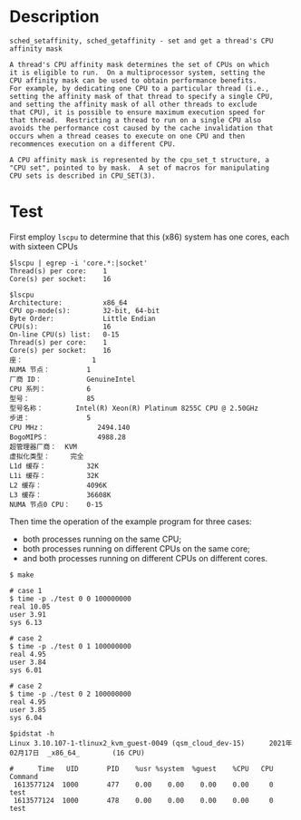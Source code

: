 
# Description

```
sched_setaffinity, sched_getaffinity - set and get a thread's CPU affinity mask

A thread's CPU affinity mask determines the set of CPUs on which
it is eligible to run.  On a multiprocessor system, setting the
CPU affinity mask can be used to obtain performance benefits.
For example, by dedicating one CPU to a particular thread (i.e.,
setting the affinity mask of that thread to specify a single CPU,
and setting the affinity mask of all other threads to exclude
that CPU), it is possible to ensure maximum execution speed for
that thread.  Restricting a thread to run on a single CPU also
avoids the performance cost caused by the cache invalidation that
occurs when a thread ceases to execute on one CPU and then
recommences execution on a different CPU.

A CPU affinity mask is represented by the cpu_set_t structure, a
"CPU set", pointed to by mask.  A set of macros for manipulating
CPU sets is described in CPU_SET(3).

```

# Test

First employ `lscpu` to determine that this (x86) system has one cores, each with sixteen CPUs

```
$lscpu | egrep -i 'core.*:|socket'
Thread(s) per core:    1
Core(s) per socket:    16

$lscpu
Architecture:          x86_64
CPU op-mode(s):        32-bit, 64-bit
Byte Order:            Little Endian
CPU(s):                16
On-line CPU(s) list:   0-15
Thread(s) per core:    1
Core(s) per socket:    16
座：                 1
NUMA 节点：         1
厂商 ID：           GenuineIntel
CPU 系列：          6
型号：              85
型号名称：        Intel(R) Xeon(R) Platinum 8255C CPU @ 2.50GHz
步进：              5
CPU MHz：             2494.140
BogoMIPS：            4988.28
超管理器厂商：  KVM
虚拟化类型：     完全
L1d 缓存：          32K
L1i 缓存：          32K
L2 缓存：           4096K
L3 缓存：           36608K
NUMA 节点0 CPU：    0-15
```

Then time the operation of the example program for three cases: 

* both processes running on the same CPU; 
* both processes running on different CPUs on the same core; 
* and both processes running on different CPUs on different cores.

```
$ make

# case 1
$ time -p ./test 0 0 100000000
real 10.05
user 3.91
sys 6.13

# case 2
$ time -p ./test 0 1 100000000
real 4.95
user 3.84
sys 6.01

# case 2
$ time -p ./test 0 2 100000000
real 4.95
user 3.85
sys 6.04
```

```
$pidstat -h
Linux 3.10.107-1-tlinux2_kvm_guest-0049 (qsm_cloud_dev-15)      2021年02月17日  _x86_64_        (16 CPU)

#      Time   UID       PID    %usr %system  %guest    %CPU   CPU  Command
 1613577124  1000       477    0.00    0.00    0.00    0.00     0  test
 1613577124  1000       478    0.00    0.00    0.00    0.00     0  test
```
